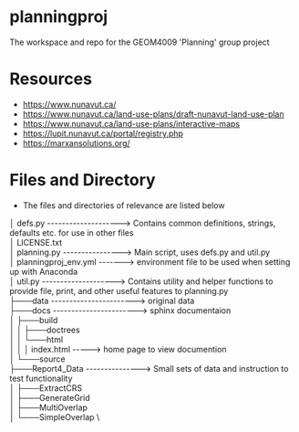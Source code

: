 # planningproj
The workspace and repo for the GEOM4009 'Planning' group project

# Resources
- https://www.nunavut.ca/
- https://www.nunavut.ca/land-use-plans/draft-nunavut-land-use-plan
- https://www.nunavut.ca/land-use-plans/interactive-maps
- https://lupit.nunavut.ca/portal/registry.php
- https://marxansolutions.org/

# Files and Directory

- The files and directories of relevance are listed below

│   defs.py --------------------> Contains common definitions, strings, defaults etc. for use in other files \
│   LICENSE.txt \
│   planning.py ----------------> Main script, uses defs.py and util.py \
│   planningproj_env.yml -------> environment file to be used when setting up with Anaconda \
│   util.py --------------------> Contains utility and helper functions to provide file, print, and other useful features to planning.py \
├───data -----------------------> original data \
├───docs -----------------------> sphinx documentaion \
│   ├───build \
│   │   ├───doctrees \
│   │   └───html \
│   │       │   index.html -----> home page to view documention \
│   └───source \
├───Report4_Data ---------------> Small sets of data and instruction to test functionality \
│   ├───ExtractCRS \
│   ├───GenerateGrid \
│   ├───MultiOverlap \
│   └───SimpleOverlap \
